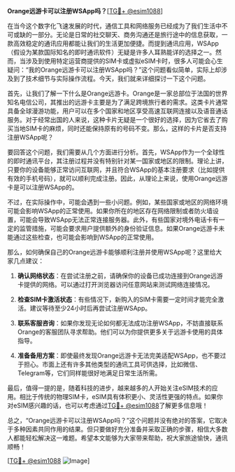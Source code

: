 **Orange远游卡可以注册WSApp吗？**[[TG💪+ @esim1088](https://t.me/s/esim1088)]

在当今这个数字化飞速发展的时代，通信工具和网络服务已经成为了我们生活中不可或缺的一部分。无论是日常的社交聊天、商务沟通还是旅行途中的信息获取，一款高效稳定的通讯应用都能让我们的生活更加便捷。而提到通讯应用，WSApp（假设为某款国际知名的即时通讯软件）无疑是许多人耳熟能详的选择之一。然而，当涉及到使用特定运营商提供的SIM卡或虚拟eSIM卡时，很多人可能会心生疑问：“我的Orange远游卡可以注册WSApp吗？”这个问题看似简单，实际上却涉及到了技术细节与实际操作流程。今天，我们就来详细探讨一下这个问题。

首先，让我们了解一下什么是Orange远游卡。Orange是一家总部位于法国的世界知名电信公司，其推出的远游卡主要是为了满足跨境旅行者的需求。这类卡片通常具备全球漫游功能，用户可以在多个国家和地区享受高速互联网连接以及语音通话服务。对于经常出国的人来说，这种卡片无疑是一个很好的选择，因为它省去了购买当地SIM卡的麻烦，同时还能保持原有的号码不变。那么，这样的卡片是否支持注册WSApp呢？

要回答这个问题，我们需要从几个方面进行分析。首先，WSApp作为一个全球性的即时通讯平台，其注册过程并没有特别针对某一国家或地区的限制。理论上讲，只要你的设备能够正常访问互联网，并且符合WSApp的基本注册要求（比如提供有效的手机号码），就可以顺利完成注册。因此，从理论上来说，使用Orange远游卡是可以注册WSApp的。

不过，在实际操作中，可能会遇到一些小问题。例如，某些国家或地区的网络环境可能会影响WSApp的正常使用。如果你所在的地区存在网络限制或者防火墙设置，可能会导致WSApp无法正常连接服务器。此外，有些国家对境外电话卡有一定的监管措施，可能会要求用户提供额外的身份验证信息。如果Orange远游卡未能通过这些检查，也可能会影响到WSApp的正常使用。

那么，如何确保自己的Orange远游卡能够顺利注册并使用WSApp呢？这里给大家几点建议：

1. **确认网络状态**：在尝试注册之前，请确保你的设备已成功连接到Orange远游卡提供的网络。可以通过打开浏览器访问任意网站来测试网络连接情况。
   
2. **检查SIM卡激活状态**：有些情况下，新购入的SIM卡需要一定时间才能完全激活。建议等待至少24小时后再尝试注册WSApp。
   
3. **联系客服咨询**：如果你发现无论如何都无法成功注册WSApp，不妨直接联系Orange的客服团队寻求帮助。他们可以为你提供更多关于远游卡使用的具体指导。
   
4. **准备备用方案**：即使最终发现Orange远游卡无法完美适配WSApp，也不要过于担心。市面上还有许多其他类型的通讯工具可供选择，比如微信、Telegram等，它们同样能很好地满足日常生活所需。

最后，值得一提的是，随着科技的进步，越来越多的人开始关注eSIM技术的应用。相比于传统的物理SIM卡，eSIM具有体积更小、灵活性更强的特点。如果你对eSIM感兴趣的话，也可以考虑通过[TG💪+ @esim1088](https://t.me/s/esim1088)了解更多信息哦！

总之，“Orange远游卡可以注册WSApp吗？”这个问题并没有绝对的答案，它取决于多种因素共同作用的结果。但只要做好充分准备并采取正确的步骤，相信大多数人都能轻松解决这一难题。希望本文能够为大家带来帮助，祝大家旅途愉快，通讯顺畅！ 

[[TG💪+ @esim1088](https://t.me/s/esim1088) ![Image](https://i.postimg.cc/4NQfJmqS/Snipaste-2025-05-13-00-14-12.png)]